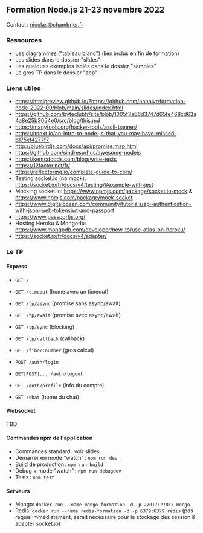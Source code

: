 ## Formation Node.js 21-23 novembre 2022

Contact : nicolas@chambrier.fr

### Ressources

- Les diagrammes ("tableau blanc") (lien inclus en fin de formation)
- Les slides dans le dossier "slides"
- Les quelques exemples isolés dans le dossier "samples"
- Le gros TP dans le dossier "app"

### Liens utiles

- https://htmlpreview.github.io/?https://github.com/naholyr/formation-node-2022-09/blob/main/slides/index.html
- https://github.com/byteclubfr/site/blob/1005f3a66d3747d65fe468cd63a4a8e25b3054e0/src/blog/this.md
- https://manytools.org/hacker-tools/ascii-banner/
- https://itnext.io/an-intro-to-node-js-that-you-may-have-missed-b175ef4277f7
- http://bluebirdjs.com/docs/api/promise.map.html
- https://github.com/sindresorhus/awesome-nodejs
- https://kentcdodds.com/blog/write-tests
- https://12factor.net/fr/
- https://reflectoring.io/complete-guide-to-cors/
- Testing socket.io (no mock): https://socket.io/fr/docs/v4/testing/#example-with-jest
- Mocking socket.io: https://www.npmjs.com/package/socket.io-mock & https://www.npmjs.com/package/mock-socket
- https://www.digitalocean.com/community/tutorials/api-authentication-with-json-web-tokensjwt-and-passport
- https://www.passportjs.org/
- Hosting Heroku & Mongodb: https://www.mongodb.com/developer/how-to/use-atlas-on-heroku/
- https://socket.io/fr/docs/v4/adapter/

### Le TP

#### Express

- `GET /`
- `GET /timeout` (home avec un timeout)
- `GET /tp/async` (promise sans async/await)
- `GET /tp/await` (promise avec async/await)
- `GET /tp/sync` (blocking)
- `GET /tp/callback` (callback)
- `GET /fibo/:number` (gros calcul)

- `POST /auth/login`
- `GET|POST|... /auth/logout`
- `GET /auth/profile` (info du compte)
- `GET /chat` (home du chat)

#### Websocket

TBD

#### Commandes npm de l'application

- Commandes standard : voir slides
- Démarrer en mode "watch" : `npm run dev`
- Build de production : `npm run build`
- Debug + mode "watch" : `npm run debugdev`
- Tests : `npm test`

#### Serveurs

- Mongo: `docker run --name mongo-formation -d -p 27017:27017 mongo`
- Redis: `docker run --name redis-formation -d -p 6379:6379 redis` (pas requis immédiatement, serait nécessaire pour le stockage des session & adapter socket.io)
